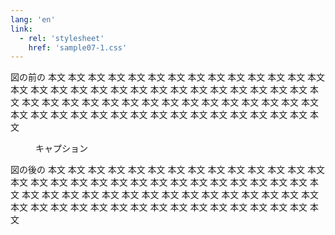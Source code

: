 ```yaml
---
lang: 'en'
link:
  - rel: 'stylesheet'
    href: 'sample07-1.css'
---
```

図の前の 本文 本文 本文 本文 本文 本文 本文 本文 本文 本文 本文 本文 本文 本文 本文 本文 本文 本文 本文 本文 本文 本文 本文 本文 本文 本文 本文 本文 本文 本文 本文 本文 本文 本文 本文 本文 本文 本文 本文 本文 本文 本文 本文 本文 本文 本文 本文 本文 本文 本文 本文 本文 本文 本文 本文 本文 本文 本文 本文 本文 本文

<figure id="fig01">
  <div class="dummy-figure"></div>
  <figcaption>キャプション</figcaption>
</figure>

図の後の 本文 本文 本文 本文 本文 本文 本文 本文 本文 本文 本文 本文 本文 本文 本文 本文 本文 本文 本文 本文 本文 本文 本文 本文 本文 本文 本文 本文 本文 本文 本文 本文 本文 本文 本文 本文 本文 本文 本文 本文 本文 本文 本文 本文 本文 本文 本文 本文 本文 本文 本文 本文 本文 本文 本文 本文 本文 本文 本文 本文 本文
